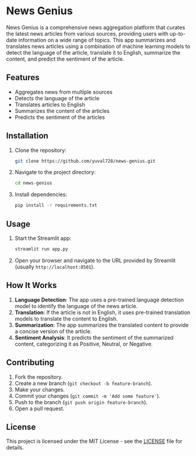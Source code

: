 
# News Genius

News Genius is a comprehensive news aggregation platform that curates the latest news articles from various sources, providing users with up-to-date information on a wide range of topics. This app summarizes and translates news articles using a combination of machine learning models to detect the language of the article, translate it to English, summarize the content, and predict the sentiment of the article.

## Features

- Aggregates news from multiple sources
- Detects the language of the article
- Translates articles to English
- Summarizes the content of the articles
- Predicts the sentiment of the articles

## Installation

1. Clone the repository:
    ```sh
    git clone https://github.com/yuval728/news-genius.git
    ```
2. Navigate to the project directory:
    ```sh
    cd news-genius
    ```
3. Install dependencies:
    ```sh
    pip install -r requirements.txt
    ```

## Usage

1. Start the Streamlit app:
    ```sh
    streamlit run app.py
    ```
2. Open your browser and navigate to the URL provided by Streamlit (usually `http://localhost:8501`).

## How It Works

1. **Language Detection**: The app uses a pre-trained language detection model to identify the language of the news article.
2. **Translation**: If the article is not in English, it uses pre-trained translation models to translate the content to English.
3. **Summarization**: The app summarizes the translated content to provide a concise version of the article.
4. **Sentiment Analysis**: It predicts the sentiment of the summarized content, categorizing it as Positive, Neutral, or Negative.

## Contributing

1. Fork the repository.
2. Create a new branch (`git checkout -b feature-branch`).
3. Make your changes.
4. Commit your changes (`git commit -m 'Add some feature'`).
5. Push to the branch (`git push origin feature-branch`).
6. Open a pull request.

## License

This project is licensed under the MIT License - see the [LICENSE](LICENSE) file for details.